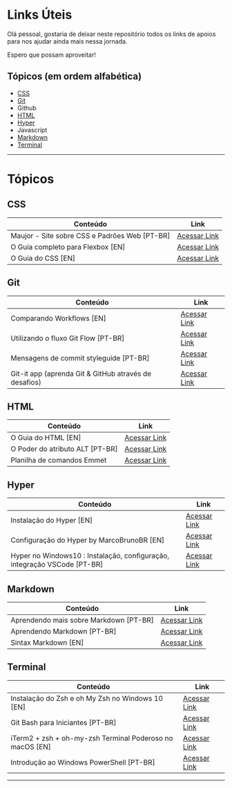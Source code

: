 # Links Úteis

Olá pessoal, gostaria de deixar neste repositório todos os links de apoios para nos ajudar ainda mais nessa jornada.

Espero que possam aproveitar!


## Tópicos (em ordem alfabética) 

* [CSS](#css)    
* [Git](#git)
* Github
* [HTML](#html)
* [Hyper](#hyper)
* Javascript
* [Markdown](#markdown)
* [Terminal](#terminal)

---

# Tópicos

## CSS

| Conteúdo                                                 | Link                  |
|----------------------------------------------------------|-----------------------|
| Maujor - Site sobre CSS e Padrões Web [PT-BR]                                  | [Acessar Link](https://www.maujor.com/ "Clique e acesse agora!") |
| O Guia completo para Flexbox [EN]                                  | [Acessar Link](https://css-tricks.com/snippets/css/a-guide-to-flexbox/ "Clique e acesse agora!") |
| O Guia do CSS [EN]                                  | [Acessar Link](https://cssreference.io/ "Clique e acesse agora!") |

## Git

| Conteúdo                                                 | Link                  |
|----------------------------------------------------------|-----------------------|
| Comparando Workflows [EN]                                  | [Acessar Link](https://www.atlassian.com/git/tutorials/comparing-workflows "Clique e acesse agora!") |
| Utilizando o fluxo Git Flow [PT-BR]                                  | [Acessar Link](https://medium.com/trainingcenter/utilizando-o-fluxo-git-flow-e63d5e0d5e04 "Clique e acesse agora!") |
| Mensagens de commit styleguide [PT-BR] | [Acessar Link](https://gist.github.com/crissilvaeng/dfb5b14f8eb2c25df4fd8a49f4f03252 "Clique e acesse agora!")
| Git-it app (aprenda Git & GitHub através de desafios) | [Acessar Link](https://github.com/jlord/git-it-electron/blob/master/README.md "Clique e acesse agora!")

## HTML

| Conteúdo                                                 | Link                  |
|----------------------------------------------------------|-----------------------|
| O Guia do HTML [EN] | [Acessar Link](https://htmlreference.io/ "Clique e acesse agora!")
| O Poder do atributo ALT [PT-BR] | [Acessar Link](https://tableless.com.br/o-poder-do-atributo-alt/ "Clique e acesse agora!")
| Planilha de comandos Emmet | [Acessar Link](https://docs.emmet.io/cheat-sheet/)

## Hyper

| Conteúdo                                                 | Link                  |
|----------------------------------------------------------|-----------------------|
| Instalação do Hyper [EN]                                  | [Acessar Link](https://hyper.is/#installation "Clique e acesse agora!") |
| Configuração do Hyper by MarcoBrunoBR [EN]                                                | [Acessar Link](https://notepad.pw/share/06tx422h "Clique e acesse agora!") |
| Hyper no Windows10 : Instalação, configuração, integração VSCode [PT-BR]                                                | [Acessar Link](https://medium.com/@raphaelbernardoohlsen/hyper-no-windows10-instala%C3%A7%C3%A3o-configura%C3%A7%C3%A3o-integra%C3%A7%C3%A3o-vscode-cf80ad4a696d "Clique e acesse agora!") |

## Markdown

| Conteúdo                                                 | Link                  |
|----------------------------------------------------------|-----------------------|
| Aprendendo mais sobre Markdown [PT-BR]                                  | [Acessar Link](https://markdown.showmethecode.com.br "Clique e acesse agora!") |
| Aprendendo Markdown [PT-BR]                                  | [Acessar Link](https://blog.da2k.com.br/2015/02/08/aprenda-markdown/ "Clique e acesse agora!") |
| Sintax Markdown [EN]                                  | [Acessar Link](https://daringfireball.net/projects/markdown/syntax "Clique e acesse agora!") |

## Terminal

| Conteúdo                                                 | Link                  |
|----------------------------------------------------------|-----------------------|
| Instalação do Zsh e oh My Zsh no Windows 10 [EN]                                             | [Acessar Link](https://evdokimovm.github.io/windows/zsh/shell/syntax/highlighting/ohmyzsh/hyper/terminal/2017/02/24/how-to-install-zsh-and-oh-my-zsh-on-windows-10.html "Clique e acesse agora!") |
| Git Bash para Iniciantes [PT-BR]                                                | [Acessar Link](https://www.vivaolinux.com.br/artigo/Bash-O-interpretador-de-comandos "Clique e acesse agora!") |
| iTerm2 + zsh + oh-my-zsh Terminal Poderoso no macOS [EN]                                                | [Acessar Link](https://medium.com/ayuth/iterm2-zsh-oh-my-zsh-the-most-power-full-of-terminal-on-macos-bdb2823fb04c "Clique e acesse agora!") |
| Introdução ao Windows PowerShell [PT-BR]                                                | [Acessar Link](https://docs.microsoft.com/pt-br/powershell/scripting/getting-started/getting-started-with-windows-powershell?view=powershell-6 "Clique e acesse agora!") |

---
